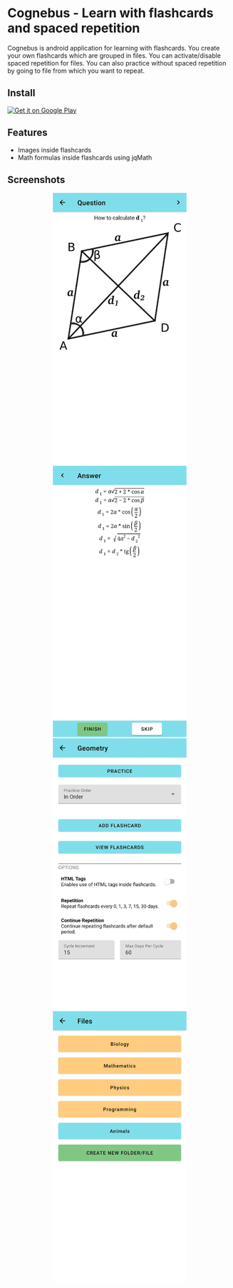 # Cognebus - Learn with flashcards and spaced repetition
Cognebus is android application for learning with flashcards. You create your own flashcards which are grouped in files. You can activate/disable spaced repetition for files. You can also practice without spaced repetition by going to file from which you want to repeat.


Install
----
<a href='https://play.google.com/store/apps/details?id=com.startingground.cognebus&pcampaignid=pcampaignidMKT-Other-global-all-co-prtnr-py-PartBadge-Mar2515-1'>
  <img alt='Get it on Google Play' height="80" src='https://play.google.com/intl/en_us/badges/static/images/badges/en_badge_web_generic.png'/>
</a>


Features
----
- Images inside flashcards
- Math formulas inside flashcards using jqMath


Screenshots
----
<p align="center">
  <img src="images/Screenshot_1.jpg" width="300">
  <img src="images/Screenshot_2.jpg" width="300">
  <img src="images/Screenshot_3.jpg" width="300">
  <img src="images/Screenshot_4.jpg" width="300">
</p>
